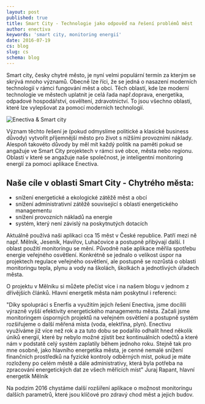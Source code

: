 ```yaml
---
layout: post
published: true
title: Smart City - Technologie jako odpověď na řešení problémů měst 
author: enectiva
keywords: 'smart city, monitoring energií'
date: 2016-07-19
cs: blog
slug: cs
schema: blog
---
```


Smart city, česky chytré město, je nyní velmi populární termín za kterým se skrývá mnoho významů. Obecně lze říci, že se jedná o nasazení moderních technologií v rámci fungování měst a obcí. Těch oblastí, kde lze moderní technologie ve městech uplatnit je celá řada např.doprava, energetika, odpadové hospodářství, osvěltení, zdravotnictví. To jsou všechno oblasti, které lze vylepšovat za pomocí moderních technologií.

<img src="/img/blog/enectiva_smart_city.jpg" alt="Enectiva & Smart city" class="center">


Význam těchto řešení je (pokud odmyslíme politické a klasické business důvody) vytvořit příjemnější město pro život s nižšími provozními náklady. Alespoň takovéto důvody by měl mít každý politik na paměti pokud se angažuje ve Smart City projektech v rámci své obce, města nebo regionu. Oblastí v které se angažuje naše společnost, je inteligentní monitoring energií za pomoci aplikace Enectiva.

## Naše cíle v oblasti Smart City - Chytrého města:

- snížení energetické a ekologické zátěžě měst a obcí
- snížení administrativní zátěžě související s oblastí energetického managementu
- snížení provozních nákladů na energie
- systém, který není závislý na poskytnutých dotacích

Aktuálně používá naši aplikaci cca 15 měst v České republice. Patří mezi ně např. Mělník, Jeseník, Havířov, Luhačovice a postupně přibývají další. I oblast použití monitoringu se mění. Původně naše aplikace měřila spotřebu energie veřejného osvětlení. Konkrétně se jednalo o velikost úspor na projektech regulace veřejného osvětlení, ale postupně se rozrůstá o oblasti monitoringu tepla, plynu a vody na školách, školkách a jednotlivých úřadech města.

O projektu v Mělníku si můžete přečíst více i na našem blogu v jednom z dřívějších článků. Hlavní energetik města nám poskytnul i referenci:

"Díky spolupráci s Enerfis a využitím jejich řešení Enectiva, jsme docílili výrazně vyšší efektivity energetického managementu města. Začali jsme monitoringem úsporných projektů na veřejném osvětlení a postupně systém rozšiřujeme o další měřená místa (voda, elektřina, plyn). Enectivu využíváme již více než rok a za tuto dobu se podařilo odhalit hned několik úniků energií, které by nebylo možné zjistit bez kontinuálních odečtů a které nám v podstatě celý systém zaplatily během jednoho roku. Stejně tak pro mne osobně, jako hlavního energetika města, je cenné nemalé snížení finančních prostředků na fyzické kontroly odběrných míst, pokud je máte rozloženy po celém městě a dále administrativy, která byla potřeba na zpracování energetických dat ze všech měřících míst" Juraj Rapant, hlavní energetik Mělník

Na podzim 2016 chystáme další rozšíření aplikace o možnost monitoringu dalších parametrů, které jsou klíčové pro zdravý chod měst a jejich budov.
